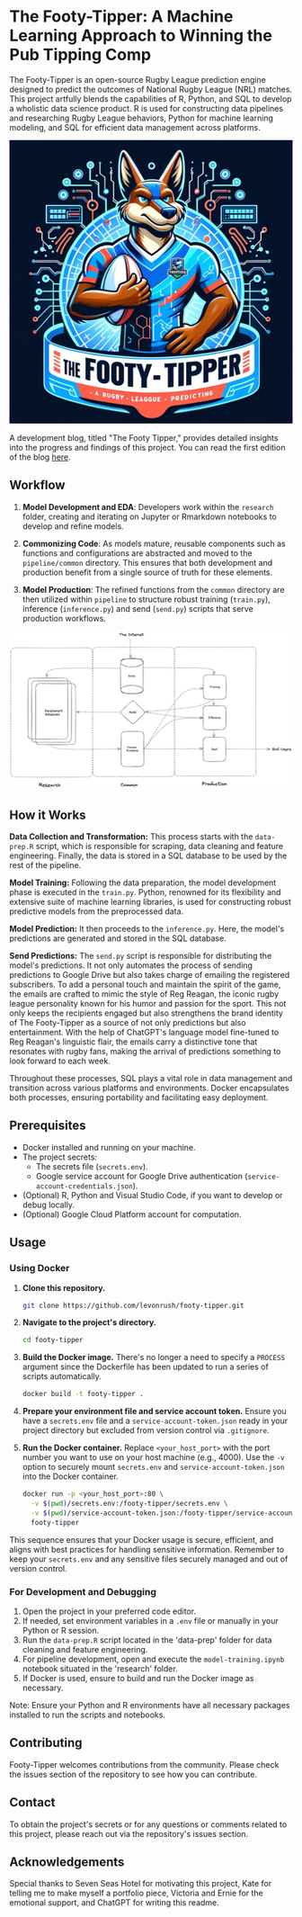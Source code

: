 # The Footy-Tipper: A Machine Learning Approach to Winning the Pub Tipping Comp

The Footy-Tipper is an open-source Rugby League prediction engine designed to predict the outcomes of National Rugby League (NRL) matches. This project artfully blends the capabilities of R, Python, and SQL to develop a wholistic data science product. R is used for constructing data pipelines and researching Rugby League behaviors, Python for machine learning modeling, and SQL for efficient data management across platforms.

![Footy Tipper Logo](/images/footy-tipper-logo.jpg)

A development blog, titled "The Footy Tipper," provides detailed insights into the progress and findings of this project. You can read the first edition of the blog [here](https://medium.com/@levonrush/the-footy-tipper-a-machine-learning-approach-to-winning-the-pub-tipping-comp-dc07a7325292).

## Workflow
1. **Model Development and EDA**: Developers work within the `research` folder, creating and iterating on Jupyter or Rmarkdown notebooks to develop and refine models.

2. **Commonizing Code**: As models mature, reusable components such as functions and configurations are abstracted and moved to the `pipeline/common` directory. This ensures that both development and production benefit from a single source of truth for these elements.

3. **Model Production**: The refined functions from the `common` directory are then utilized within `pipeline` to structure robust training (`train.py`), inference (`inference.py`) and send (`send.py`) scripts that serve production workflows.

![Workflow Pattern](/images/workflow-pattern.jpg)

## How it Works

**Data Collection and Transformation:** This process starts with the `data-prep.R` script, which is responsible for scraping, data cleaning and feature engineering. Finally, the data is stored in a SQL database to be used by the rest of the pipeline.

**Model Training:**  Following the data preparation, the model development phase is executed in the `train.py`. Python, renowned for its flexibility and extensive suite of machine learning libraries, is used for constructing robust predictive models from the preprocessed data.

**Model Prediction:** It then proceeds to the `inference.py`. Here, the model's predictions are generated and stored in the SQL database.

**Send Predictions:** The `send.py` script is responsible for distributing the model's predictions. It not only automates the process of sending predictions to Google Drive but also takes charge of emailing the registered subscribers. To add a personal touch and maintain the spirit of the game, the emails are crafted to mimic the style of Reg Reagan, the iconic rugby league personality known for his humor and passion for the sport. This not only keeps the recipients engaged but also strengthens the brand identity of The Footy-Tipper as a source of not only predictions but also entertainment. With the help of ChatGPT's language model fine-tuned to Reg Reagan's linguistic flair, the emails carry a distinctive tone that resonates with rugby fans, making the arrival of predictions something to look forward to each week.


Throughout these processes, SQL plays a vital role in data management and transition across various platforms and environments. Docker encapsulates both processes, ensuring portability and facilitating easy deployment.

## Prerequisites

- Docker installed and running on your machine.
- The project secrets:
  - The secrets file (`secrets.env`).
  - Google service account for Google Drive authentication (`service-account-credentials.json`).
- (Optional) R, Python and Visual Studio Code, if you want to develop or debug locally.
- (Optional) Google Cloud Platform account for computation.

## Usage

### Using Docker

1. **Clone this repository.**
    ```bash
    git clone https://github.com/levonrush/footy-tipper.git
    ```

2. **Navigate to the project's directory.**
    ```bash
    cd footy-tipper
    ```

3. **Build the Docker image.** There's no longer a need to specify a `PROCESS` argument since the Dockerfile has been updated to run a series of scripts automatically.
    ```bash
    docker build -t footy-tipper .
    ```

4. **Prepare your environment file and service account token.** Ensure you have a `secrets.env` file and a `service-account-token.json` ready in your project directory but excluded from version control via `.gitignore`.

5. **Run the Docker container.** Replace `<your_host_port>` with the port number you want to use on your host machine (e.g., 4000). Use the `-v` option to securely mount `secrets.env` and `service-account-token.json` into the Docker container.
    ```bash
    docker run -p <your_host_port>:80 \
      -v $(pwd)/secrets.env:/footy-tipper/secrets.env \
      -v $(pwd)/service-account-token.json:/footy-tipper/service-account-token.json \
      footy-tipper
    ```

This sequence ensures that your Docker usage is secure, efficient, and aligns with best practices for handling sensitive information. Remember to keep your `secrets.env` and any sensitive files securely managed and out of version control.


### For Development and Debugging

1. Open the project in your preferred code editor.
2. If needed, set environment variables in a `.env` file or manually in your Python or R session.
3. Run the `data-prep.R` script located in the 'data-prep' folder for data cleaning and feature engineering.
4. For pipeline development, open and execute the `model-training.ipynb` notebook situated in the 'research' folder.
5. If Docker is used, ensure to build and run the Docker image as necessary.

Note: Ensure your Python and R environments have all necessary packages installed to run the scripts and notebooks.

## Contributing

Footy-Tipper welcomes contributions from the community. Please check the issues section of the repository to see how you can contribute.

## Contact

To obtain the project's secrets or for any questions or comments related to this project, please reach out via the repository's issues section.

## Acknowledgements
Special thanks to Seven Seas Hotel for motivating this project, Kate for telling me to make myself a portfolio piece, Victoria and Ernie for the emotional support, and ChatGPT for writing this readme.
